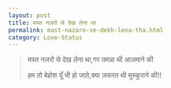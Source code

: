 ```yaml
---
layout: post
title: मस्त नज़रों से देख लेना था
permalink: mast-nazaro-se-dekh-lena-tha.html
category: Love-Status
---
```

> मस्त नज़रों से देख लेना था,गर तमन्ना थी आज़माने की
> 
> हम तो बेहोश यूँ भी हो जाते,क्या ज़रूरत थी मुस्कुराने की!!


